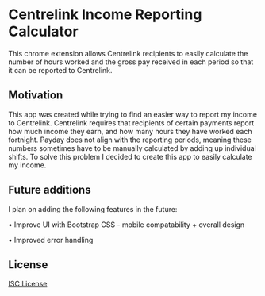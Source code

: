 # Centrelink Income Reporting Calculator

This chrome extension allows Centrelink recipients to easily calculate the number of hours worked and the gross pay received in each period so that it can be reported to Centrelink.

## Motivation

This app was created while trying to find an easier way to report my income to Centrelink. Centrelink requires that recipients of certain payments report how much income they earn, and how many hours they have worked each fortnight. Payday does not align with the reporting periods, meaning these numbers sometimes have to be manually calculated by adding up individual shifts. To solve this problem I decided to create this app to easily calculate my income.

## Future additions

I plan on adding the following features in the future:

  • Improve UI with Bootstrap CSS - mobile compatability + overall design
  
  • Improved error handling

## License
[ISC License](https://opensource.org/licenses/ISC)
